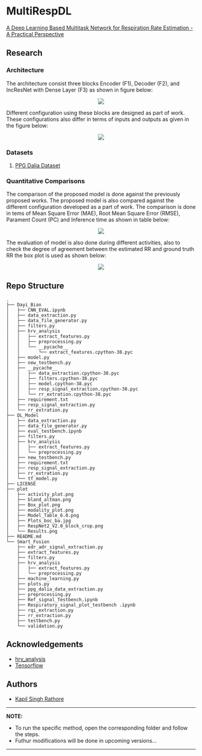 # MultiRespDL
[A Deep Learning Based Multitask Network for Respiration Rate Estimation - A Practical Perspective](https://arxiv.org/abs/2112.09071)

## Research

### Architecture
The architecture consist three blocks Encoder (F1), Decoder (F2), and IncResNet with Dense Layer (F3) as shown in figure below:
<p align="center">
  <image src = 'https://github.com/HTIC-HPOC/MultiRespDL/blob/main/plot/RespNet2_V2.0_block_crop.png'>
</p>
  
Different configuration using these blocks are designed as part of work. These configurations also differ in terms of inputs and outputs as given in the figure below:

<p align="center">
  <image src = 'https://github.com/HTIC-HPOC/MultiRespDL/blob/main/plot/Model_Table_6.0.png' >
</p>
  
### Datasets
  1. [PPG Dalia Dataset](https://archive.ics.uci.edu/ml/datasets/PPG-DaLiA)

### Quantitative Comparisons
  The comparison of the proposed model is done against the previously proposed works. The proposed model is also compared against the different configuration developed as a part 
  of work. The comparison is done in tems of Mean Square Error (MAE), Root Mean Square Error (RMSE), Parament Count (PC) and Inference time as shown in table below:
  <p align="center">
  <image src = 'https://github.com/HTIC-HPOC/MultiRespDL/blob/main/plot/Results.png' >
</p>
    
  The evaluation of model is also done during different activities, also to check the degree of agreement between the estimated RR and ground truth RR the box plot is used as     shown below:
    <p align="center">
    <image src = 'https://github.com/HTIC-HPOC/MultiRespDL/blob/main/plot/Plots_boc_ba.jpg' >
     </p>

## Repo Structure
```
.
├── Dayi_Bian
│   ├── CNN_EVAL.ipynb
│   ├── data_extraction.py
│   ├── data_file_generator.py
│   ├── filters.py
│   ├── hrv_analysis
│   │   ├── extract_features.py
│   │   ├── preprocessing.py
│   │   └── __pycache__
│   │       └── extract_features.cpython-38.pyc
│   ├── model.py
│   ├── new_testbench.py
│   ├── __pycache__
│   │   ├── data_extraction.cpython-38.pyc
│   │   ├── filters.cpython-38.pyc
│   │   ├── model.cpython-38.pyc
│   │   ├── resp_signal_extraction.cpython-38.pyc
│   │   └── rr_extration.cpython-38.pyc
│   ├── requirement.txt
│   ├── resp_signal_extraction.py
│   └── rr_extration.py
├── DL_Model
│   ├── data_extraction.py
│   ├── data_file_generator.py
│   ├── eval_testbench.ipynb
│   ├── filters.py
│   ├── hrv_analysis
│   │   ├── extract_features.py
│   │   └── preprocessing.py
│   ├── new_testbench.py
│   ├── requirement.txt
│   ├── resp_signal_extraction.py
│   ├── rr_extration.py
│   └── tf_model.py
├── LICENSE
├── plot
│   ├── activity_plot.png
│   ├── bland_altman.png
│   ├── Box_plot.png
│   ├── modality_plot.png
│   ├── Model_Table_6.0.png
│   ├── Plots_boc_ba.jpg
│   ├── RespNet2_V2.0_block_crop.png
│   └── Results.png
├── README.md
└── Smart_Fusion
    ├── edr_adr_signal_extraction.py
    ├── extract_features.py
    ├── filters.py
    ├── hrv_analysis
    │   ├── extract_features.py
    │   └── preprocessing.py
    ├── machine_learning.py
    ├── plots.py
    ├── ppg_dalia_data_extraction.py
    ├── preprocessing.py
    ├── Ref_signal_Testbench.ipynb
    ├── Respiratory_signal_plot_testbench .ipynb
    ├── rqi_extraction.py
    ├── rr_extraction.py
    ├── testbench.py
    └── validation.py
```
## Acknowledgements

 - [hrv_analysis](https://github.com/neergaard/utime-pytorch)
 - [Tensorflow](https://github.com/tensorflow/tensorflow)
   
## Authors
- [Kapil Singh Rathore](https://github.com/Kapil19-dev)
---
      
**NOTE:**
- To run the specific method, open the corresponding folder and follow the steps.      
- Futhur modifications will be done in upcoming versions...      

---


      

      


      
           
      
          



